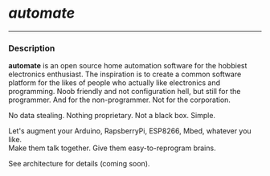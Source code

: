 # *automate* #
------------

### Description ###
**automate** is an open source home automation software for the hobbiest electronics enthusiast.
The inspiration is to create a common software platform for the likes of people who actually like electronics and programming.
Noob friendly and not configuration hell, but still for the programmer.  And for the non-programmer.  Not for the corporation.


No data stealing. Nothing proprietary.  Not a black box.  Simple.


Let's augment your Arduino, RapsberryPi, ESP8266, Mbed, whatever you like.   
Make them talk together.  Give them easy-to-reprogram brains.  


See architecture for details (coming soon).
